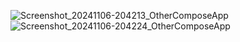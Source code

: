 ![Screenshot_20241106-204213_OtherComposeApp](https://github.com/user-attachments/assets/f9402a63-9e2b-4ad9-8928-9f01e5048518)
![Screenshot_20241106-204224_OtherComposeApp](https://github.com/user-attachments/assets/2d21a385-2971-4f9f-90ab-9aa7227881fa)

